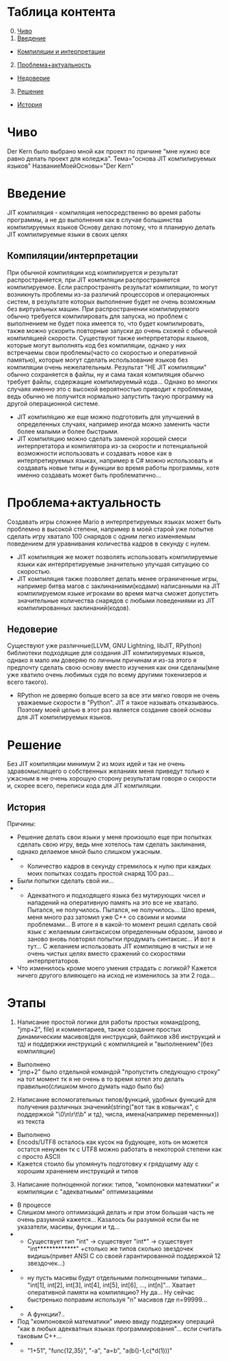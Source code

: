 # Таблица контента
0. [Чиво](#Чиво)
1. [Введение](#Введение)
-  [Компиляции и интерпретации](##Компиляции/интерпретации)
2. [Проблема+актуальность](#Проблема+актуальность)
- [Недоверие](##Недоверие)
3. [Решение](#Решение)
- [История](##История)

# Чиво
Der Kern было выбрано мной как проект по причине "мне нужно все равно делать проект для коледжа".
Тема="основа JIT компилируемых языков"
НазваниеМоейОсновы="Der Kern"


# Введение
JIT компиляция - компиляция непосредственно во время работы программы, а не до выполнения как в случае большинства компилируемых языков
Основу делаю потому, что я планирую делать JIT компилируемые языки в своих целях
## Компиляции/интерпретации
При обычной компиляции код компилируется и результат распространяется, при JIT компиляции распространяется компилируемое.
Если распространять результат компиляции, то могут возникнуть проблемы из-за различий процессоров и операционных систем, в результате которых выполнение будет не очень возможным без виртуальных машин. При распространении компилируемого обычно требуется компилировать для запуска, но проблем с выполнением не будет пока имеется то, что будет компилировать, также можно ускорить повторные запуски до очень схожей с обычной компиляцией скорости. Существуют также интерпретаторы языков, которые могут выполнять код без компиляции, однако у них встречаемы свои проблемы(часто со скоростью и оперативной памятью), которые могут сделать использование языков без компиляции очень нежелательным.
Результат "НЕ JIT компиляции" обычно сохраняется в файлы, ну и сама такая компиляция обычно требует файлы, содержащие компилируемый кода...
Однако во многих случаях именно это с высокой вероятностью приводит к проблемам, ведь обычно не получится нормально запустить такую программу на другой операционной системе.
- JIT компиляцию же еще можно подготовить для улучшений в определенных случаях, например иногда можно заменить части более малыми и более быстрыми.
- JIT компиляцию можно сделать заменой хорошей смеси интерпретатора и компилятора из-за скорости и потенциальной возможности использовать и создавать новое как в интерпретируемых языках, например в C# можно использовать и создавать новые типы и функции во время работы программы, хотя именно создавать может быть проблематично...

# Проблема+актуальность
Создавать игры сложнее Mario в интерпретируемых языках может быть проблемно в высокой степени, например в моей старой уже попытке сделать игру хватало 100 снарядов с одним легко изменяемым поведением для уравнивания количества кадров в секунду с нулем.
- JIT компиляция же может позволять использовать компилируемые языки как интерпретируемые значительно улучшая ситуацию со скоростью.
- JIT компиляция также позволяет делать менее ограниченные игры, например битва магов с заклинаниями(кодами) написанными на JIT компилируемом языке игроками во время матча сможет допустить значительные количества снарядов с любыми поведениями из JIT компилированных заклинаний(кодов).
## Недоверие
Существуют уже различные(LLVM, GNU Lightning, libJIT, RPython) библиотеки подходящие для создания JIT компилируемых языков, однако я мало им доверяю по личным причинам и из-за этого я предпочту сделать свою основу вместо изучения как они сделаны(мне уже хватило очень любимых судя по всему другими токенизеров и всего такого).
- RPython не доверяю больше всего за все эти мягко говоря не очень уважаемые скорости в "Python". JIT я такое называть отказываюсь.
Поэтому моей целью в этот раз является создание своей основы для JIT компилируемых языков.

# Решение
Без JIT компиляции минимум 2 из моих идей и так не очень здравомыслящего о собственных желаниях меня приведут только к ужасным в не очень хорошую сторону результатам говоря о скорости и, скорее всего, переписи кода для JIT компиляции.
## История
Причины:
- Решение делать свои языки у меня произошло еще при попытках сделать свою игру, ведь мне хотелось там сделать заклинания, однако делаемое мной было слишком ужасным.
- - Количество кадров в секунду стремилось к нулю при каждых моих попытках создать простой снаряд 100 раз...
- Были попытки сделать свой ии... 
- - Адекватного и подходящего языка без мутирующих чисел и нападений на оперативную память на это все не хватало.
Пытался, не получилось. Пытался, не получилось... Шло время, меня много раз затомил уже C++ со своими и моими проблемами...
В итоге я в какой-то момент решил сделать свой язык с желаемым синтаксисом определенным образом, заново и заново вновь повторял попытки продумать синтаксис...
И вот я тут... С желанием использовать JIT компиляцию в чистых и не очень чистых целях вместо сражений со скоростями интерпретаторов.
- Что изменилось кроме моего умения страдать с логикой? Кажется ничего другого влияющего на исход не изменилось за эти 2 года...

# Этапы
1. Написание простой логики для работы простых команд(pong, "jmp+2", file) и комментариев, также создание простых динамическим масивов(для инструкций, байтиков x86 инструкций и тд) и поддержки инструкций с компиляцией и "выполнением"(без компиляции)
- Выполнено
- "jmp+2" было отдельной командой "пропустить следующую строку" на тот момент тк я не очень в то время хотел это делать правильно(слишком много думать надо было бы)
2. Написание вспомогательных типов/функций, удобных функций для получения различных значений(string("вот так в ковычках", с поддержкой "\0\n\r\t\b" и тд), числа, имена(например переменных)) из текста
- Выполнено
- Encods/UTF8 осталось как кусок на будующее, хоть он можется остатся ненужен тк с UTF8 можно работать в некоторой степени как с просто ASCII
- Кажется стоило бы упомянуть подготовку к грядущему аду с хорошим хранением инструкций и типов
3. Написание полноценной логики: типов, "компоновки математики" и компиляции с "адекватными" оптимизациями
- В процессе
- Слишком много оптимизаций делать и при этом большая часть не очень разумной кажется... Казалось бы разумной если бы не указатели, масивы, функции и тд...
- - Существует тип "int" -> существует "int*" -> существует "int\**\*\*\*\*\*\*\*\*\*\*\*" +столько же типов сколько звездочек видишь(привет ANSI C со своей гарантированной поддержкой 12 звездочек...)
- - ну пусть масивы будут отдельными полноценными типами... "int[1], int[2], int[3], int[4], int[5], int[6], ..., int[n]"... Хватает оперативной памяти на компиляцию? Ну да... Ну сейчас быстренько поправим используя "n" масивов где n=99999...
- - А функции?..
- Под "компоновкой математики" имею ввиду поддержку операций "как в любых адекватных языках программирования"... если считать таковым C++...
- - "1+51", "func(12,35)", "-a", "a=b", "a(b()-1,c(*d(1)))"